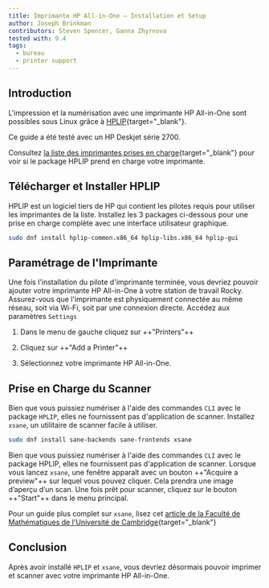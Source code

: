 ```yaml
---
title: Imprimante HP All-in-One – Installation et Setup
author: Joseph Brinkman
contributors: Steven Spencer, Ganna Zhyrnova
tested with: 9.4
tags:
  - bureau
  - printer support
---
```


## Introduction

L'impression et la numérisation avec une imprimante HP All-in-One sont possibles sous Linux grâce à [HPLIP](https://developers.hp.com/hp-linux-imaging-and-printing/about){target="_blank"}.

Ce guide a été testé avec un HP Deskjet série 2700.

Consultez [la liste des imprimantes prises en charge](https://developers.hp.com/hp-linux-imaging-and-printing/supported_devices/index){target="_blank"} pour voir si le package HPLIP prend en charge votre imprimante.

## Télécharger et Installer HPLIP

HPLIP est un logiciel tiers de HP qui contient les pilotes requis pour utiliser les imprimantes de la liste. Installez les 3 packages ci-dessous pour une prise en charge complète avec une interface utilisateur graphique.

```bash
sudo dnf install hplip-common.x86_64 hplip-libs.x86_64 hplip-gui
```

## Paramétrage de l'Imprimante

Une fois l'installation du pilote d'imprimante terminée, vous devriez pouvoir ajouter votre imprimante HP All-in-One à votre station de travail Rocky. Assurez-vous que l'imprimante est physiquement connectée au même réseau, soit via Wi-Fi, soit par une connexion directe. Accédez aux paramètres `Settings`

1. Dans le menu de gauche cliquez sur ++"Printers"++

2. Cliquez sur ++"Add a Printer"++

3. Sélectionnez votre imprimante HP All-in-One.

## Prise en Charge du Scanner

Bien que vous puissiez numériser à l'aide des commandes `CLI` avec le package `HPLIP`, elles ne fournissent pas d'application de scanner. Installez `xsane`, un utilitaire de scanner facile à utiliser.

```bash
sudo dnf install sane-backends sane-frontends xsane
```

Bien que vous puissiez numériser à l'aide des commandes `CLI` avec le package HPLIP, elles ne fournissent pas d'application de scanner. Lorsque vous lancez `xsane`, une fenêtre apparaît avec un bouton ++"Acquire a preview"++ sur lequel vous pouvez cliquer. Cela prendra une image d’aperçu d’un scan. Une fois prêt pour scanner, cliquez sur le bouton ++"Start"++ dans le menu principal.

Pour un guide plus complet sur `xsane`, lisez cet [article de la Faculté de Mathématiques de l'Université de Cambridge](https://www.maths.cam.ac.uk/computing/printing/xsane){target="_blank"}

## Conclusion

Après avoir installé `HPLIP` et `xsane`, vous devriez désormais pouvoir imprimer et scanner avec votre imprimante HP All-in-One.
